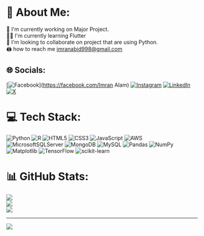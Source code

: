 # 💫 About Me:
🔭 I'm currently working on Major Project.<br>👨‍💻 I'm currently learning Flutter<br>🤝 I'm looking to collaborate on project that are using Python.<br>🖨  how to reach me imranabid998@gmail.com


## 🌐 Socials:
[![Facebook](https://img.shields.io/badge/Facebook-%231877F2.svg?logo=Facebook&logoColor=white)](https://facebook.com/Imran Alam) [![Instagram](https://img.shields.io/badge/Instagram-%23E4405F.svg?logo=Instagram&logoColor=white)](https://instagram.com/mohd__imran55) [![LinkedIn](https://img.shields.io/badge/LinkedIn-%230077B5.svg?logo=linkedin&logoColor=white)](https://linkedin.com/in/mdimranakhtar) [![X](https://img.shields.io/badge/X-black.svg?logo=X&logoColor=white)](https://x.com/mohd__imran55) 

# 💻 Tech Stack:
![Python](https://img.shields.io/badge/python-3670A0?style=for-the-badge&logo=python&logoColor=ffdd54) ![R](https://img.shields.io/badge/r-%23276DC3.svg?style=for-the-badge&logo=r&logoColor=white) ![HTML5](https://img.shields.io/badge/html5-%23E34F26.svg?style=for-the-badge&logo=html5&logoColor=white) ![CSS3](https://img.shields.io/badge/css3-%231572B6.svg?style=for-the-badge&logo=css3&logoColor=white) ![JavaScript](https://img.shields.io/badge/javascript-%23323330.svg?style=for-the-badge&logo=javascript&logoColor=%23F7DF1E) ![AWS](https://img.shields.io/badge/AWS-%23FF9900.svg?style=for-the-badge&logo=amazon-aws&logoColor=white) ![MicrosoftSQLServer](https://img.shields.io/badge/Microsoft%20SQL%20Server-CC2927?style=for-the-badge&logo=microsoft%20sql%20server&logoColor=white) ![MongoDB](https://img.shields.io/badge/MongoDB-%234ea94b.svg?style=for-the-badge&logo=mongodb&logoColor=white) ![MySQL](https://img.shields.io/badge/mysql-4479A1.svg?style=for-the-badge&logo=mysql&logoColor=white) ![Pandas](https://img.shields.io/badge/pandas-%23150458.svg?style=for-the-badge&logo=pandas&logoColor=white) ![NumPy](https://img.shields.io/badge/numpy-%23013243.svg?style=for-the-badge&logo=numpy&logoColor=white) ![Matplotlib](https://img.shields.io/badge/Matplotlib-%23ffffff.svg?style=for-the-badge&logo=Matplotlib&logoColor=black) ![TensorFlow](https://img.shields.io/badge/TensorFlow-%23FF6F00.svg?style=for-the-badge&logo=TensorFlow&logoColor=white) ![scikit-learn](https://img.shields.io/badge/scikit--learn-%23F7931E.svg?style=for-the-badge&logo=scikit-learn&logoColor=white)
# 📊 GitHub Stats:
![](https://github-readme-stats.vercel.app/api?username=MdImranAkhtar&theme=dark&hide_border=false&include_all_commits=false&count_private=false)<br/>
![](https://github-readme-streak-stats.herokuapp.com/?user=MdImranAkhtar&theme=dark&hide_border=false)<br/>
![](https://github-readme-stats.vercel.app/api/top-langs/?username=MdImranAkhtar&theme=dark&hide_border=false&include_all_commits=false&count_private=false&layout=compact)

---
[![](https://visitcount.itsvg.in/api?id=MdImranAkhtar&icon=0&color=0)](https://visitcount.itsvg.in)

<!-- Proudly created with GPRM ( https://gprm.itsvg.in ) -->
